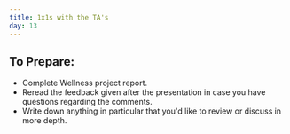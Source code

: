 ```yaml
---
title: 1x1s with the TA's
day: 13
---
```


To Prepare:
------------
- Complete Wellness project report.
- Reread the feedback given after the presentation in case you have questions regarding the comments.
- Write down anything in particular that you'd like to review or discuss in more depth.
